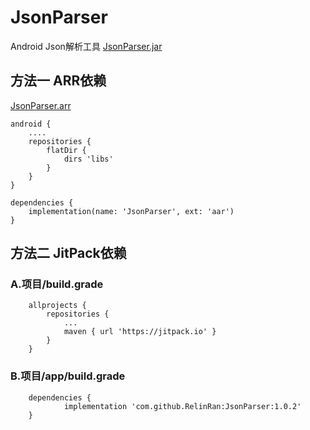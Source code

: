 # JsonParser
Android Json解析工具
[JsonParser.jar](https://github.com/RelinRan/AndroidKit/blob/master/JsonParser.jar)
## 方法一  ARR依赖
[JsonParser.arr](https://github.com/RelinRan/AndroidKit/blob/master/JsonParser.aar)
```
android {
    ....
    repositories {
        flatDir {
            dirs 'libs'
        }
    }
}

dependencies {
    implementation(name: 'JsonParser', ext: 'aar')
}

```

## 方法二   JitPack依赖
### A.项目/build.grade
```
	allprojects {
		repositories {
			...
			maven { url 'https://jitpack.io' }
		}
	}
```
### B.项目/app/build.grade
```
	dependencies {
	        implementation 'com.github.RelinRan:JsonParser:1.0.2'
	}
```
